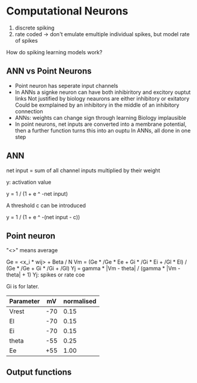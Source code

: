 # Computational Neurons

1. discrete spiking
2. rate coded -> don't emulate emultiple individual spikes, but model rate of spikes

How do spiking learning models work?

## ANN vs Point Neurons

- Point neuron has seperate input channels
- In ANNs a signke neuron can have both inhibiritory and excitory ouptut links
  Not justified by biology neaurons are either inhibitory or exitatory
  Could be exmplained by an inhibitory in the middle of an inhibitory connection
- ANNs: weights can change sign through learning
  Biology implausible
- In point neurons, net inputs are converted into a membrane potential, then a further function turns this into an ouptu
  In ANNs, all done in one step

## ANN

net input = sum of all channel inputs multiplied by their weight

y: activation value

y = 1 / (1 + e ^ -net input)

A threshold c can be introduced

y = 1 / (1 + e ^ -(net input - c))

## Point neuron

"<>" means average

Ge = <x_i * wij> + Beta / N
Vm = (Ge * /Ge * Ee
    + Gi * /Gi * Ei
         + /Gl * El)
   / (Ge * /Ge
    + Gi * /Gi
       	 + /Gl)
Yj = gamma * |Vm - theta| /
    (gamma * |Vm - theta|  + 1)
Yj: spikes or rate coe

Gi is for later.

| Parameter | mV  | normalised |
|-----------|-----|------------|
| Vrest	    | -70 | 0.15       |
| El	      | -70 | 0.15       |
| Ei	      | -70 | 0.15       |
| theta	    | -55 | 0.25       |
| Ee	      | +55 | 1.00       |

## Output functions

